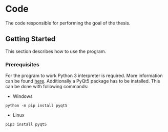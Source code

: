 # Code
The code responsible for performing the goal of the thesis.
## Getting Started
This section describes how to use the program.
### Prerequisites
For the program to work Python 3 interpreter is required. More information can be found [here](https://www.python.org/about/).
Additionally a PyQt5 package has to be installed. This can be done with following commands:
* Windows
```
python -m pip install pyqt5
```
* Linux 
```
pip3 install pyqt5
```


